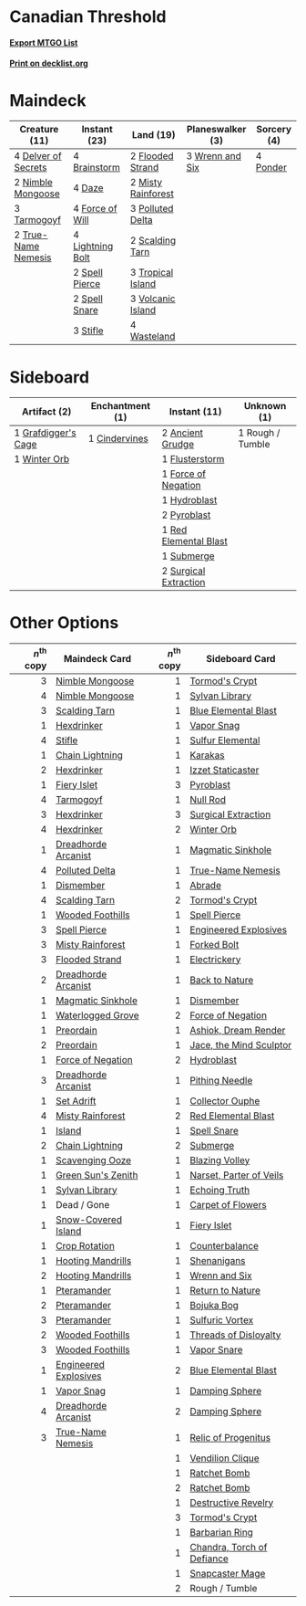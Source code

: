 # Canadian Threshold

#### [Export MTGO List](../collection/Canadian%20Threshold/Canadian%20Threshold.txt)
#### [Print on decklist.org](http://decklist.org/?deckmain=4%09Brainstorm%0A4%09Daze%0A4%09Delver%20of%20Secrets%0A2%09Flooded%20Strand%0A4%09Force%20of%20Will%0A4%09Lightning%20Bolt%0A2%09Misty%20Rainforest%0A2%09Nimble%20Mongoose%0A3%09Polluted%20Delta%0A4%09Ponder%0A2%09Scalding%20Tarn%0A2%09Spell%20Pierce%0A2%09Spell%20Snare%0A3%09Stifle%0A3%09Tarmogoyf%0A3%09Tropical%20Island%0A2%09True-Name%20Nemesis%0A3%09Volcanic%20Island%0A4%09Wasteland%0A3%09Wrenn%20and%20Six&deckside=2%09Ancient%20Grudge%0A1%09Cindervines%0A1%09Flusterstorm%0A1%09Force%20of%20Negation%0A1%09Grafdigger's%20Cage%0A1%09Hydroblast%0A2%09Pyroblast%0A1%09Red%20Elemental%20Blast%0A1%09Rough%20/%20Tumble%0A1%09Submerge%0A2%09Surgical%20Extraction%0A1%09Winter%20Orb)
# Maindeck

|                                        Creature (11)                                         |                                      Instant (23)                                       |                                          Land (19)                                          |                                     Planeswalker (3)                                     |                                    Sorcery (4)                                    |
|----------------------------------------------------------------------------------------------|-----------------------------------------------------------------------------------------|---------------------------------------------------------------------------------------------|------------------------------------------------------------------------------------------|-----------------------------------------------------------------------------------|
|4 [Delver of Secrets](http://gatherer.wizards.com/Pages/Card/Details.aspx?multiverseid=226749)|4 [Brainstorm](http://gatherer.wizards.com/Pages/Card/Details.aspx?multiverseid=3897)    |2 [Flooded Strand](http://gatherer.wizards.com/Pages/Card/Details.aspx?multiverseid=405098)  |3 [Wrenn and Six](http://gatherer.wizards.com/Pages/Card/Details.aspx?multiverseid=464166)|4 [Ponder](http://gatherer.wizards.com/Pages/Card/Details.aspx?multiverseid=451051)|
|2 [Nimble Mongoose](http://gatherer.wizards.com/Pages/Card/Details.aspx?multiverseid=413721)  |4 [Daze](http://gatherer.wizards.com/Pages/Card/Details.aspx?multiverseid=189255)        |2 [Misty Rainforest](http://gatherer.wizards.com/Pages/Card/Details.aspx?multiverseid=405102)|                                                                                          |                                                                                   |
|3 [Tarmogoyf](http://gatherer.wizards.com/Pages/Card/Details.aspx?multiverseid=136142)        |4 [Force of Will](http://gatherer.wizards.com/Pages/Card/Details.aspx?multiverseid=3107) |3 [Polluted Delta](http://gatherer.wizards.com/Pages/Card/Details.aspx?multiverseid=405104)  |                                                                                          |                                                                                   |
|2 [True-Name Nemesis](http://gatherer.wizards.com/Pages/Card/Details.aspx?multiverseid=446104)|4 [Lightning Bolt](http://gatherer.wizards.com/Pages/Card/Details.aspx?multiverseid=806) |2 [Scalding Tarn](http://gatherer.wizards.com/Pages/Card/Details.aspx?multiverseid=405107)   |                                                                                          |                                                                                   |
|                                                                                              |2 [Spell Pierce](http://gatherer.wizards.com/Pages/Card/Details.aspx?multiverseid=425876)|3 [Tropical Island](http://gatherer.wizards.com/Pages/Card/Details.aspx?multiverseid=884)    |                                                                                          |                                                                                   |
|                                                                                              |2 [Spell Snare](http://gatherer.wizards.com/Pages/Card/Details.aspx?multiverseid=446100) |3 [Volcanic Island](http://gatherer.wizards.com/Pages/Card/Details.aspx?multiverseid=887)    |                                                                                          |                                                                                   |
|                                                                                              |3 [Stifle](http://gatherer.wizards.com/Pages/Card/Details.aspx?multiverseid=382377)      |4 [Wasteland](http://gatherer.wizards.com/Pages/Card/Details.aspx?multiverseid=413790)       |                                                                                          |                                                                                   |


# Sideboard

|                                         Artifact (2)                                         |                                    Enchantment (1)                                     |                                          Instant (11)                                          |  Unknown (1)   |
|----------------------------------------------------------------------------------------------|----------------------------------------------------------------------------------------|------------------------------------------------------------------------------------------------|----------------|
|1 [Grafdigger's Cage](http://gatherer.wizards.com/Pages/Card/Details.aspx?multiverseid=278452)|1 [Cindervines](http://gatherer.wizards.com/Pages/Card/Details.aspx?multiverseid=457305)|2 [Ancient Grudge](http://gatherer.wizards.com/Pages/Card/Details.aspx?multiverseid=235600)     |1 Rough / Tumble|
|1 [Winter Orb](http://gatherer.wizards.com/Pages/Card/Details.aspx?multiverseid=643)          |                                                                                        |1 [Flusterstorm](http://gatherer.wizards.com/Pages/Card/Details.aspx?multiverseid=228255)       |                |
|                                                                                              |                                                                                        |1 [Force of Negation](http://gatherer.wizards.com/Pages/Card/Details.aspx?multiverseid=464001)  |                |
|                                                                                              |                                                                                        |1 [Hydroblast](http://gatherer.wizards.com/Pages/Card/Details.aspx?multiverseid=3915)           |                |
|                                                                                              |                                                                                        |2 [Pyroblast](http://gatherer.wizards.com/Pages/Card/Details.aspx?multiverseid=4083)            |                |
|                                                                                              |                                                                                        |1 [Red Elemental Blast](http://gatherer.wizards.com/Pages/Card/Details.aspx?multiverseid=814)   |                |
|                                                                                              |                                                                                        |1 [Submerge](http://gatherer.wizards.com/Pages/Card/Details.aspx?multiverseid=21296)            |                |
|                                                                                              |                                                                                        |2 [Surgical Extraction](http://gatherer.wizards.com/Pages/Card/Details.aspx?multiverseid=397706)|                |


# Other Options

|*n*<sup>th</sup> copy|                                         Maindeck Card                                         |*n*<sup>th</sup> copy|                                           Sideboard Card                                            |
|--------------------:|-----------------------------------------------------------------------------------------------|--------------------:|-----------------------------------------------------------------------------------------------------|
|                    3|[Nimble Mongoose](http://gatherer.wizards.com/Pages/Card/Details.aspx?multiverseid=413721)     |                    1|[Tormod's Crypt](http://gatherer.wizards.com/Pages/Card/Details.aspx?multiverseid=389723)            |
|                    4|[Nimble Mongoose](http://gatherer.wizards.com/Pages/Card/Details.aspx?multiverseid=413721)     |                    1|[Sylvan Library](http://gatherer.wizards.com/Pages/Card/Details.aspx?multiverseid=2240)              |
|                    3|[Scalding Tarn](http://gatherer.wizards.com/Pages/Card/Details.aspx?multiverseid=405107)       |                    1|[Blue Elemental Blast](http://gatherer.wizards.com/Pages/Card/Details.aspx?multiverseid=694)         |
|                    1|[Hexdrinker](http://gatherer.wizards.com/Pages/Card/Details.aspx?multiverseid=464117)          |                    1|[Vapor Snag](http://gatherer.wizards.com/Pages/Card/Details.aspx?multiverseid=249373)                |
|                    4|[Stifle](http://gatherer.wizards.com/Pages/Card/Details.aspx?multiverseid=382377)              |                    1|[Sulfur Elemental](http://gatherer.wizards.com/Pages/Card/Details.aspx?multiverseid=122416)          |
|                    1|[Chain Lightning](http://gatherer.wizards.com/Pages/Card/Details.aspx?multiverseid=446139)     |                    1|[Karakas](http://gatherer.wizards.com/Pages/Card/Details.aspx?multiverseid=413782)                   |
|                    2|[Hexdrinker](http://gatherer.wizards.com/Pages/Card/Details.aspx?multiverseid=464117)          |                    1|[Izzet Staticaster](http://gatherer.wizards.com/Pages/Card/Details.aspx?multiverseid=253638)         |
|                    1|[Fiery Islet](http://gatherer.wizards.com/Pages/Card/Details.aspx?multiverseid=464187)         |                    3|[Pyroblast](http://gatherer.wizards.com/Pages/Card/Details.aspx?multiverseid=4083)                   |
|                    4|[Tarmogoyf](http://gatherer.wizards.com/Pages/Card/Details.aspx?multiverseid=136142)           |                    1|[Null Rod](http://gatherer.wizards.com/Pages/Card/Details.aspx?multiverseid=383034)                  |
|                    3|[Hexdrinker](http://gatherer.wizards.com/Pages/Card/Details.aspx?multiverseid=464117)          |                    3|[Surgical Extraction](http://gatherer.wizards.com/Pages/Card/Details.aspx?multiverseid=397706)       |
|                    4|[Hexdrinker](http://gatherer.wizards.com/Pages/Card/Details.aspx?multiverseid=464117)          |                    2|[Winter Orb](http://gatherer.wizards.com/Pages/Card/Details.aspx?multiverseid=643)                   |
|                    1|[Dreadhorde Arcanist](http://gatherer.wizards.com/Pages/Card/Details.aspx?multiverseid=461052) |                    1|[Magmatic Sinkhole](http://gatherer.wizards.com/Pages/Card/Details.aspx?multiverseid=464084)         |
|                    4|[Polluted Delta](http://gatherer.wizards.com/Pages/Card/Details.aspx?multiverseid=405104)      |                    1|[True-Name Nemesis](http://gatherer.wizards.com/Pages/Card/Details.aspx?multiverseid=446104)         |
|                    1|[Dismember](http://gatherer.wizards.com/Pages/Card/Details.aspx?multiverseid=382182)           |                    1|[Abrade](http://gatherer.wizards.com/Pages/Card/Details.aspx?multiverseid=430772)                    |
|                    4|[Scalding Tarn](http://gatherer.wizards.com/Pages/Card/Details.aspx?multiverseid=405107)       |                    2|[Tormod's Crypt](http://gatherer.wizards.com/Pages/Card/Details.aspx?multiverseid=389723)            |
|                    1|[Wooded Foothills](http://gatherer.wizards.com/Pages/Card/Details.aspx?multiverseid=405116)    |                    1|[Spell Pierce](http://gatherer.wizards.com/Pages/Card/Details.aspx?multiverseid=425876)              |
|                    3|[Spell Pierce](http://gatherer.wizards.com/Pages/Card/Details.aspx?multiverseid=425876)        |                    1|[Engineered Explosives](http://gatherer.wizards.com/Pages/Card/Details.aspx?multiverseid=50139)      |
|                    3|[Misty Rainforest](http://gatherer.wizards.com/Pages/Card/Details.aspx?multiverseid=405102)    |                    1|[Forked Bolt](http://gatherer.wizards.com/Pages/Card/Details.aspx?multiverseid=401702)               |
|                    3|[Flooded Strand](http://gatherer.wizards.com/Pages/Card/Details.aspx?multiverseid=405098)      |                    1|[Electrickery](http://gatherer.wizards.com/Pages/Card/Details.aspx?multiverseid=456219)              |
|                    2|[Dreadhorde Arcanist](http://gatherer.wizards.com/Pages/Card/Details.aspx?multiverseid=461052) |                    1|[Back to Nature](http://gatherer.wizards.com/Pages/Card/Details.aspx?multiverseid=208284)            |
|                    1|[Magmatic Sinkhole](http://gatherer.wizards.com/Pages/Card/Details.aspx?multiverseid=464084)   |                    1|[Dismember](http://gatherer.wizards.com/Pages/Card/Details.aspx?multiverseid=382182)                 |
|                    1|[Waterlogged Grove](http://gatherer.wizards.com/Pages/Card/Details.aspx?multiverseid=464198)   |                    2|[Force of Negation](http://gatherer.wizards.com/Pages/Card/Details.aspx?multiverseid=464001)         |
|                    1|[Preordain](http://gatherer.wizards.com/Pages/Card/Details.aspx?multiverseid=405347)           |                    1|[Ashiok, Dream Render](http://gatherer.wizards.com/Pages/Card/Details.aspx?multiverseid=461155)      |
|                    2|[Preordain](http://gatherer.wizards.com/Pages/Card/Details.aspx?multiverseid=405347)           |                    1|[Jace, the Mind Sculptor](http://gatherer.wizards.com/Pages/Card/Details.aspx?multiverseid=442051)   |
|                    1|[Force of Negation](http://gatherer.wizards.com/Pages/Card/Details.aspx?multiverseid=464001)   |                    2|[Hydroblast](http://gatherer.wizards.com/Pages/Card/Details.aspx?multiverseid=3915)                  |
|                    3|[Dreadhorde Arcanist](http://gatherer.wizards.com/Pages/Card/Details.aspx?multiverseid=461052) |                    1|[Pithing Needle](http://gatherer.wizards.com/Pages/Card/Details.aspx?multiverseid=129526)            |
|                    1|[Set Adrift](http://gatherer.wizards.com/Pages/Card/Details.aspx?multiverseid=386661)          |                    1|[Collector Ouphe](http://gatherer.wizards.com/Pages/Card/Details.aspx?multiverseid=464107)           |
|                    4|[Misty Rainforest](http://gatherer.wizards.com/Pages/Card/Details.aspx?multiverseid=405102)    |                    2|[Red Elemental Blast](http://gatherer.wizards.com/Pages/Card/Details.aspx?multiverseid=814)          |
|                    1|[Island](http://gatherer.wizards.com/Pages/Card/Details.aspx?multiverseid=439857)              |                    1|[Spell Snare](http://gatherer.wizards.com/Pages/Card/Details.aspx?multiverseid=446100)               |
|                    2|[Chain Lightning](http://gatherer.wizards.com/Pages/Card/Details.aspx?multiverseid=446139)     |                    2|[Submerge](http://gatherer.wizards.com/Pages/Card/Details.aspx?multiverseid=21296)                   |
|                    1|[Scavenging Ooze](http://gatherer.wizards.com/Pages/Card/Details.aspx?multiverseid=420783)     |                    1|[Blazing Volley](http://gatherer.wizards.com/Pages/Card/Details.aspx?multiverseid=426821)            |
|                    1|[Green Sun's Zenith](http://gatherer.wizards.com/Pages/Card/Details.aspx?multiverseid=413711)  |                    1|[Narset, Parter of Veils](http://gatherer.wizards.com/Pages/Card/Details.aspx?multiverseid=460988)   |
|                    1|[Sylvan Library](http://gatherer.wizards.com/Pages/Card/Details.aspx?multiverseid=2240)        |                    1|[Echoing Truth](http://gatherer.wizards.com/Pages/Card/Details.aspx?multiverseid=405212)             |
|                    1|Dead / Gone                                                                                    |                    1|[Carpet of Flowers](http://gatherer.wizards.com/Pages/Card/Details.aspx?multiverseid=5858)           |
|                    1|[Snow-Covered Island](http://gatherer.wizards.com/Pages/Card/Details.aspx?multiverseid=121130) |                    1|[Fiery Islet](http://gatherer.wizards.com/Pages/Card/Details.aspx?multiverseid=464187)               |
|                    1|[Crop Rotation](http://gatherer.wizards.com/Pages/Card/Details.aspx?multiverseid=417430)       |                    1|[Counterbalance](http://gatherer.wizards.com/Pages/Card/Details.aspx?multiverseid=121159)            |
|                    1|[Hooting Mandrills](http://gatherer.wizards.com/Pages/Card/Details.aspx?multiverseid=386558)   |                    1|[Shenanigans](http://gatherer.wizards.com/Pages/Card/Details.aspx?multiverseid=464095)               |
|                    2|[Hooting Mandrills](http://gatherer.wizards.com/Pages/Card/Details.aspx?multiverseid=386558)   |                    1|[Wrenn and Six](http://gatherer.wizards.com/Pages/Card/Details.aspx?multiverseid=464166)             |
|                    1|[Pteramander](http://gatherer.wizards.com/Pages/Card/Details.aspx?multiverseid=457191)         |                    1|[Return to Nature](http://gatherer.wizards.com/Pages/Card/Details.aspx?multiverseid=461102)          |
|                    2|[Pteramander](http://gatherer.wizards.com/Pages/Card/Details.aspx?multiverseid=457191)         |                    1|[Bojuka Bog](http://gatherer.wizards.com/Pages/Card/Details.aspx?multiverseid=376269)                |
|                    3|[Pteramander](http://gatherer.wizards.com/Pages/Card/Details.aspx?multiverseid=457191)         |                    1|[Sulfuric Vortex](http://gatherer.wizards.com/Pages/Card/Details.aspx?multiverseid=382379)           |
|                    2|[Wooded Foothills](http://gatherer.wizards.com/Pages/Card/Details.aspx?multiverseid=405116)    |                    1|[Threads of Disloyalty](http://gatherer.wizards.com/Pages/Card/Details.aspx?multiverseid=74652)      |
|                    3|[Wooded Foothills](http://gatherer.wizards.com/Pages/Card/Details.aspx?multiverseid=405116)    |                    1|[Vapor Snare](http://gatherer.wizards.com/Pages/Card/Details.aspx?multiverseid=194003)               |
|                    1|[Engineered Explosives](http://gatherer.wizards.com/Pages/Card/Details.aspx?multiverseid=50139)|                    2|[Blue Elemental Blast](http://gatherer.wizards.com/Pages/Card/Details.aspx?multiverseid=694)         |
|                    1|[Vapor Snag](http://gatherer.wizards.com/Pages/Card/Details.aspx?multiverseid=249373)          |                    1|[Damping Sphere](http://gatherer.wizards.com/Pages/Card/Details.aspx?multiverseid=443101)            |
|                    4|[Dreadhorde Arcanist](http://gatherer.wizards.com/Pages/Card/Details.aspx?multiverseid=461052) |                    2|[Damping Sphere](http://gatherer.wizards.com/Pages/Card/Details.aspx?multiverseid=443101)            |
|                    3|[True-Name Nemesis](http://gatherer.wizards.com/Pages/Card/Details.aspx?multiverseid=446104)   |                    1|[Relic of Progenitus](http://gatherer.wizards.com/Pages/Card/Details.aspx?multiverseid=174824)       |
|                     |                                                                                               |                    1|[Vendilion Clique](http://gatherer.wizards.com/Pages/Card/Details.aspx?multiverseid=442065)          |
|                     |                                                                                               |                    1|[Ratchet Bomb](http://gatherer.wizards.com/Pages/Card/Details.aspx?multiverseid=370623)              |
|                     |                                                                                               |                    2|[Ratchet Bomb](http://gatherer.wizards.com/Pages/Card/Details.aspx?multiverseid=370623)              |
|                     |                                                                                               |                    1|[Destructive Revelry](http://gatherer.wizards.com/Pages/Card/Details.aspx?multiverseid=373351)       |
|                     |                                                                                               |                    3|[Tormod's Crypt](http://gatherer.wizards.com/Pages/Card/Details.aspx?multiverseid=389723)            |
|                     |                                                                                               |                    1|[Barbarian Ring](http://gatherer.wizards.com/Pages/Card/Details.aspx?multiverseid=29906)             |
|                     |                                                                                               |                    1|[Chandra, Torch of Defiance](http://gatherer.wizards.com/Pages/Card/Details.aspx?multiverseid=417683)|
|                     |                                                                                               |                    1|[Snapcaster Mage](http://gatherer.wizards.com/Pages/Card/Details.aspx?multiverseid=227676)           |
|                     |                                                                                               |                    2|Rough / Tumble                                                                                       |

